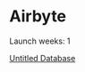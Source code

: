 # Airbyte

Launch weeks: 1

[Untitled Database](Airbyte%204ee78cd2c64f496f9a46514507db8627/Untitled%20Database%20e6a9c8cb11a74b06985702af28164450.csv)